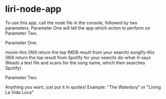 # liri-node-app

To use this app, call the node file in the console, followed by two parameters. Parameter One will tell the app which action to perform on Parameter Two.

Parameter One:

movie-this (Will return the top IMDB result from your search)
songify-this (Will return the top result from Spotify for your search)
do-what-it-says (Reads a text file and scans for the song name, which then searches Spotify)


Parameter Two:

Anything you want, just put it in quotes!
 Example: "The Waterboy" or 
          "Living La Vida Loca"
